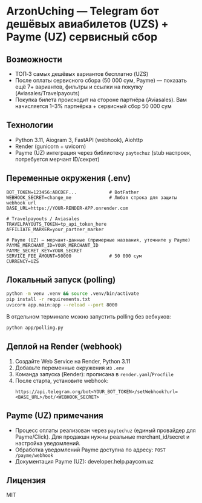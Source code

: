 
# ArzonUching — Telegram бот дешёвых авиабилетов (UZS) + Payme (UZ) сервисный сбор

## Возможности
- ТОП‑3 самых дешёвых вариантов бесплатно (UZS)
- После оплаты сервисного сбора (50 000 сум, Payme) — показать ещё 7+ вариантов, фильтры и ссылки на покупку (Aviasales/Travelpayouts)
- Покупка билета происходит на стороне партнёра (Aviasales). Вам начисляется 1–3% партнёрка + сервисный сбор 50 000 сум

## Технологии
- Python 3.11, Aiogram 3, FastAPI (webhook), Aiohttp
- Render (gunicorn + uvicorn)
- Payme (UZ) интеграция через библиотеку `paytechuz` (stub настроек, потребуется мерчант ID/секрет)

## Переменные окружения (.env)
```env
BOT_TOKEN=123456:ABCDEF...            # BotFather
WEBHOOK_SECRET=change_me              # Любая строка для защиты webhook url
BASE_URL=https://YOUR-RENDER-APP.onrender.com

# Travelpayouts / Aviasales
TRAVELPAYOUTS_TOKEN=tp_api_token_here
AFFILIATE_MARKER=your_partner_marker

# Payme (UZ) — мерчант-данные (примерные названия, уточните у Payme)
PAYME_MERCHANT_ID=YOUR_MERCHANT_ID
PAYME_SECRET_KEY=YOUR_SECRET
SERVICE_FEE_AMOUNT=50000              # 50 000 сум
CURRENCY=UZS
```

## Локальный запуск (polling)
```bash
python -m venv .venv && source .venv/bin/activate
pip install -r requirements.txt
uvicorn app.main:app --reload --port 8000
```
В отдельном терминале можно запустить polling без вебхуков:
```bash
python app/polling.py
```

## Деплой на Render (webhook)
1. Создайте Web Service на Render, Python 3.11
2. Добавьте переменные окружения из `.env`
3. Команда запуска (Render): прописана в `render.yaml`/`Procfile`
4. После старта, установите webhook:
   ```
   https://api.telegram.org/bot<YOUR_BOT_TOKEN>/setWebhook?url=<BASE_URL>/bot/<WEBHOOK_SECRET>
   ```

## Payme (UZ) примечания
- Процесс оплаты реализован через `paytechuz` (единый провайдер для Payme/Click). Для продакшн нужны реальные merchant_id/secret и настройка уведомлений.
- Обработка уведомлений Payme доступна по адресу: `POST /payme/webhook`
- Документация Payme (UZ): developer.help.paycom.uz

## Лицензия
MIT

